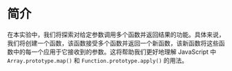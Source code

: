 # 简介

在本实验中，我们将探索对给定参数调用多个函数并返回结果的功能。具体来说，我们将创建一个函数，该函数接受多个函数并返回一个新函数，该新函数将这些函数中的每一个应用于它接收到的参数。这将帮助我们更好地理解 JavaScript 中 `Array.prototype.map()` 和 `Function.prototype.apply()` 的用法。
